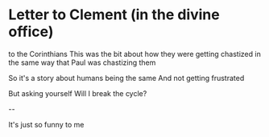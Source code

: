 # Letter to Clement (in the divine office)

to the Corinthians
This was the bit about how they were getting chastized
in the same way that Paul was chastizing them

So it's a story about humans being the same
And not getting frustrated

But asking yourself
Will I break the cycle?

--

It's just so funny to me
